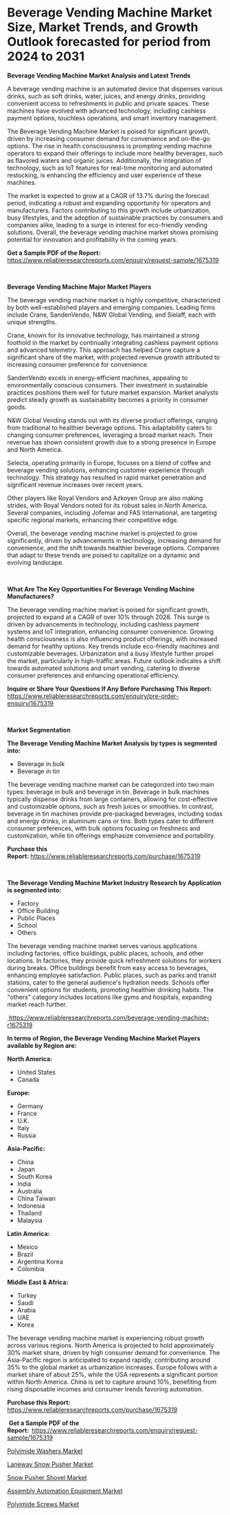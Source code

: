 <p><h1>Beverage Vending Machine Market Size, Market Trends, and Growth Outlook forecasted for period from 2024 to 2031</h1></p><p><strong>Beverage Vending Machine Market Analysis and Latest Trends</strong></p>
<p><p>A beverage vending machine is an automated device that dispenses various drinks, such as soft drinks, water, juices, and energy drinks, providing convenient access to refreshments in public and private spaces. These machines have evolved with advanced technology, including cashless payment options, touchless operations, and smart inventory management.</p><p>The Beverage Vending Machine Market is poised for significant growth, driven by increasing consumer demand for convenience and on-the-go options. The rise in health consciousness is prompting vending machine operators to expand their offerings to include more healthy beverages, such as flavored waters and organic juices. Additionally, the integration of technology, such as IoT features for real-time monitoring and automated restocking, is enhancing the efficiency and user experience of these machines.</p><p>The market is expected to grow at a CAGR of 13.7% during the forecast period, indicating a robust and expanding opportunity for operators and manufacturers. Factors contributing to this growth include urbanization, busy lifestyles, and the adoption of sustainable practices by consumers and companies alike, leading to a surge in interest for eco-friendly vending solutions. Overall, the beverage vending machine market shows promising potential for innovation and profitability in the coming years.</p></p>
<p><strong>Get a Sample PDF of the Report:&nbsp;</strong> <a href="https://www.reliableresearchreports.com/enquiry/request-sample/1675319?utm_campaign=102&utm_medium=2&utm_source=Github&utm_content=ia&utm_term=28122024&utm_id=beverage-vending-machine">https://www.reliableresearchreports.com/enquiry/request-sample/1675319</a></p>
<p>&nbsp;</p>
<p><strong>Beverage Vending Machine Major Market Players</strong></p>
<p><p>The beverage vending machine market is highly competitive, characterized by both well-established players and emerging companies. Leading firms include Crane, SandenVendo, N&W Global Vending, and Sielaff, each with unique strengths. </p><p>Crane, known for its innovative technology, has maintained a strong foothold in the market by continually integrating cashless payment options and advanced telemetry. This approach has helped Crane capture a significant share of the market, with projected revenue growth attributed to increasing consumer preference for convenience.</p><p>SandenVendo excels in energy-efficient machines, appealing to environmentally conscious consumers. Their investment in sustainable practices positions them well for future market expansion. Market analysts predict steady growth as sustainability becomes a priority in consumer goods.</p><p>N&W Global Vending stands out with its diverse product offerings, ranging from traditional to healthier beverage options. This adaptability caters to changing consumer preferences, leveraging a broad market reach. Their revenue has shown consistent growth due to a strong presence in Europe and North America.</p><p>Selecta, operating primarily in Europe, focuses on a blend of coffee and beverage vending solutions, enhancing customer experience through technology. This strategy has resulted in rapid market penetration and significant revenue increases over recent years.</p><p>Other players like Royal Vendors and Azkoyen Group are also making strides, with Royal Vendors noted for its robust sales in North America. Several companies, including Jofemar and FAS International, are targeting specific regional markets, enhancing their competitive edge.</p><p>Overall, the beverage vending machine market is projected to grow significantly, driven by advancements in technology, increasing demand for convenience, and the shift towards healthier beverage options. Companies that adapt to these trends are poised to capitalize on a dynamic and evolving landscape.</p></p>
<p>&nbsp;</p>
<p><strong>What Are The Key Opportunities For Beverage Vending Machine Manufacturers?</strong></p>
<p><p>The beverage vending machine market is poised for significant growth, projected to expand at a CAGR of over 10% through 2028. This surge is driven by advancements in technology, including cashless payment systems and IoT integration, enhancing consumer convenience. Growing health consciousness is also influencing product offerings, with increased demand for healthy options. Key trends include eco-friendly machines and customizable beverages. Urbanization and a busy lifestyle further propel the market, particularly in high-traffic areas. Future outlook indicates a shift towards automated solutions and smart vending, catering to diverse consumer preferences and enhancing operational efficiency.</p></p>
<p><strong>Inquire or Share Your Questions If Any Before Purchasing This Report:</strong> <a href="https://www.reliableresearchreports.com/enquiry/pre-order-enquiry/1675319?utm_campaign=102&utm_medium=2&utm_source=Github&utm_content=ia&utm_term=28122024&utm_id=beverage-vending-machine">https://www.reliableresearchreports.com/enquiry/pre-order-enquiry/1675319</a></p>
<p>&nbsp;</p>
<p><strong>Market Segmentation</strong></p>
<p><strong>The Beverage Vending Machine Market Analysis by types is segmented into:</strong></p>
<p><ul><li>Beverage in bulk</li><li>Beverage in tin</li></ul></p>
<p><p>The beverage vending machine market can be categorized into two main types: beverage in bulk and beverage in tin. Beverage in bulk machines typically dispense drinks from large containers, allowing for cost-effective and customizable options, such as fresh juices or smoothies. In contrast, beverage in tin machines provide pre-packaged beverages, including sodas and energy drinks, in aluminum cans or tins. Both types cater to different consumer preferences, with bulk options focusing on freshness and customization, while tin offerings emphasize convenience and portability.</p></p>
<p><strong>Purchase this Report:&nbsp;</strong><a href="https://www.reliableresearchreports.com/purchase/1675319?utm_campaign=102&utm_medium=2&utm_source=Github&utm_content=ia&utm_term=28122024&utm_id=beverage-vending-machine">https://www.reliableresearchreports.com/purchase/1675319</a></p>
<p>&nbsp;</p>
<p><strong>The Beverage Vending Machine Market Industry Research by Application is segmented into:</strong></p>
<p><ul><li>Factory</li><li>Office Building</li><li>Public Places</li><li>School</li><li>Others</li></ul></p>
<p><p>The beverage vending machine market serves various applications including factories, office buildings, public places, schools, and other locations. In factories, they provide quick refreshment solutions for workers during breaks. Office buildings benefit from easy access to beverages, enhancing employee satisfaction. Public places, such as parks and transit stations, cater to the general audience's hydration needs. Schools offer convenient options for students, promoting healthier drinking habits. The "others" category includes locations like gyms and hospitals, expanding market reach further.</p></p>
<p><a href="https://www.reliableresearchreports.com/beverage-vending-machine-r1675319?utm_campaign=102&utm_medium=2&utm_source=Github&utm_content=ia&utm_term=28122024&utm_id=beverage-vending-machine">&nbsp;https://www.reliableresearchreports.com/beverage-vending-machine-r1675319</a></p>
<p><strong>In terms of Region, the Beverage Vending Machine Market Players available by Region are:</strong></p>
<p>
    <p> <strong> North America: </strong>
        <ul>
            <li>United States</li>
            <li>Canada</li>
        </ul>
        </p> 
    <p> <strong> Europe: </strong>
        <ul>
            <li>Germany</li>
            <li>France</li>
            <li>U.K.</li>
            <li>Italy</li>
            <li>Russia</li>
        </ul>
        </p> 
    <p> <strong> Asia-Pacific: </strong>
        <ul>
            <li>China</li>
            <li>Japan</li>
            <li>South Korea</li>
            <li>India</li>
            <li>Australia</li>
            <li>China Taiwan</li>
            <li>Indonesia</li>
            <li>Thailand</li>
            <li>Malaysia</li>
        </ul>
        </p> 
    <p> <strong> Latin America: </strong>
        <ul>
            <li>Mexico</li>
            <li>Brazil</li>
            <li>Argentina Korea</li>
            <li>Colombia</li>
        </ul>
        </p> 
    <p> <strong> Middle East & Africa: </strong>
        <ul>
            <li>Turkey</li>
            <li>Saudi</li>
            <li>Arabia</li>
            <li>UAE</li>
            <li>Korea</li>
        </ul>
    </p>
    </p>
<p><p>The beverage vending machine market is experiencing robust growth across various regions. North America is projected to hold approximately 30% market share, driven by high consumer demand for convenience. The Asia-Pacific region is anticipated to expand rapidly, contributing around 35% to the global market as urbanization increases. Europe follows with a market share of about 25%, while the USA represents a significant portion within North America. China is set to capture around 10%, benefiting from rising disposable incomes and consumer trends favoring automation.</p></p>
<p><strong>Purchase this Report: </strong><a href="https://www.reliableresearchreports.com/purchase/1675319?utm_campaign=102&utm_medium=2&utm_source=Github&utm_content=ia&utm_term=28122024&utm_id=beverage-vending-machine">https://www.reliableresearchreports.com/purchase/1675319</a></p>
<p>&nbsp;<strong>Get a Sample PDF of the Report:&nbsp;&nbsp;</strong><a href="https://www.reliableresearchreports.com/enquiry/request-sample/1675319?utm_campaign=102&utm_medium=2&utm_source=Github&utm_content=ia&utm_term=28122024&utm_id=beverage-vending-machine">https://www.reliableresearchreports.com/enquiry/request-sample/1675319</a></p>
<p><strong></strong></p>
<p><p><a href="https://github.com/NarcisoFerry/Market-Research-Report-List-1/blob/main/polyimide-washers-market.md?utm_campaign=102&utm_medium=2&utm_source=Github&utm_content=ia&utm_term=28122024&utm_id=beverage-vending-machine">Polyimide Washers Market</a></p><p><a href="https://github.com/tamiaknaub6/Market-Research-Report-List-1/blob/main/laneway-snow-pusher-market.md?utm_campaign=102&utm_medium=2&utm_source=Github&utm_content=ia&utm_term=28122024&utm_id=beverage-vending-machine">Laneway Snow Pusher Market</a></p><p><a href="https://github.com/mayabungard8092/Market-Research-Report-List-1/blob/main/snow-pusher-shovel-market.md?utm_campaign=102&utm_medium=2&utm_source=Github&utm_content=ia&utm_term=28122024&utm_id=beverage-vending-machine">Snow Pusher Shovel Market</a></p><p><a href="https://github.com/kathiestrine5ty/Market-Research-Report-List-1/blob/main/assembly-automation-equipment-market.md?utm_campaign=102&utm_medium=2&utm_source=Github&utm_content=ia&utm_term=28122024&utm_id=beverage-vending-machine">Assembly Automation Equipment Market</a></p><p><a href="https://github.com/FosterFahey91/Market-Research-Report-List-1/blob/main/polyimide-screws-market.md?utm_campaign=102&utm_medium=2&utm_source=Github&utm_content=ia&utm_term=28122024&utm_id=beverage-vending-machine">Polyimide Screws Market</a></p></p>